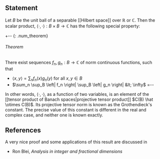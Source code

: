 ## Statement ##

Let $B$ be the unit ball of a separable [[Hilbert space]] over $\mathbb{R}$ or $\mathbb{C}$. Then the scalar product, $\langle \cdot, \cdot \rangle : B \times B \to \mathbb{C}$ has the following special property:

+-- {: .num_theorem}
###### Theorem

There exist sequences $f_n,g_n: B \to \mathbb{C}$ of norm continuous functions, such that
* $\langle x, y \rangle = \sum_n f_n(x) g_n(y)$ for all $x, y \in B$
* $\sum_n \sup_B \left| f_n \right| \sup_B \left| g_n \right| &lt; \infty$
=--

In other words, $\langle \cdot, \cdot \rangle$, as a function of two variables, is an element of the [[tensor product of Banach spaces|projective tensor product]] $C(B) \hat \otimes C(B)$. Its projective tensor norm is known as the Grothendieck's constant. The precise value of this constant is different in the real and complex case, and neither one is known exactly.


## References ##

A very nice proof and some applications of this result are discussed in

* Ron Blei, _Analysis in integer and fractional dimensions_
